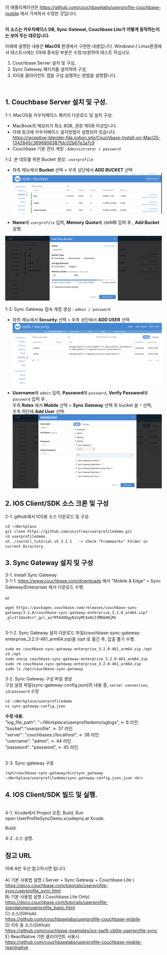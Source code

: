 
이 애플리케이션은 https://github.com/couchbaselabs/userprofile-couchbase-mobile 에서 가져와서 수정한 것입니다. <br>

<br>**이 소스는 카우치베이스 DB, Sync Gatewat, Couchbase Lite가 어떻게 동작하는지는 보여 주는 데모입니다.** <br>

아래에 설명된 내용은 **MacOS** 환경에서 구현한 내용입니다. Windows나 Linux환경에서 테스트시에는 OS에 종속된 부분은 수정/보완하여 테스트 하십시오. <br>
1) Couchbase Server 설치 및 구성, <br>
2) Sync Gateway 패키치를 설치하여 구성, <br>
3) IOS용 클라이언트 앱을 구성.실행하는 방법을 설명합니다. <br>
<br>

## 1. Couchbase Server 설치 및 구성.<br>
1-1. MacOS용 카우치베이스 패키지 다운로드 및 설치 구성. <br>
- MacBook의 메모리가 최소 8GB, 권장 16GB 이상입니다. <br>
- 아래 링크에 카우치베이스 설치방법이 설명되어 있습니다. <br>
   https://receptive-blender-fda.notion.site/Couchbase-Install-on-MacOS-1342845c3696806387fdc02b67e2a7c9 <br>
- Couchbase 기본 관리 계정 : `Administrator / password`  <br>

1-2. 본 데모를 위한 Bucket 생성 : `userprofile` <br>
- 좌측 메뉴에서 **Bucket** 선택 > 우측 상단에서 **ADD BUCKET** 선택 <br>
![Application](AddBucket1.png)

- **Name**에 `userprofile` 입력, **Memory Quota**에 `200`MB 입력 후 , **Add Bucket** 실행.<br>

![Application](AddBucket2.png) 

1-3. Sync Gateway 접속 계정 생성 : `admin / password`  <br>
- 좌측 메뉴에서 **Security** 선택 > 우측 상단에서 **ADD USER** 선택 <br>
![Application](AddUser1.png)

- **Username**에 `admin` 입력, **Password**에 `password`, **Verify Password**에 `password` 입력 후 ,<br>
  우측 **Roles** 에서 **Mobile** 선택 > **Sync Gateway** 선택 후 bucket 을 `*` 선택, <br>
  우측 하단에 **Add User** 선택.
![Application](AddUser2.png)

## 2. IOS Client/SDK 소스 크론 및 구성 <br>
2-1. github에서 IOS용 소스 다운로드 및 구성.

```
cd ~/Workplace
git clone https://github.com/unixfree/userprofiledemo.git
cd userprofiledemo
sh ./install_tutorial.sh 3.2.1   -> check "Frameworks" Folder in current Directory.
```

## 3. Sync Gateway 설치 및 구성 <br>
3-1. Install Sync Gateway<br>
3-1-1. https://www.couchbase.com/downloads 에서 "Mobile & Edge" > Sync Gateway(Enterprise) 에서 다운로드 수행. <br>
<br>
or<br>
```
wget https://packages.couchbase.com/releases/couchbase-sync-gateway/3.2.0/couchbase-sync-gateway-enterprise_3.2.0_arm64.zip?_gl=1*1das0cc*_gcl_au*MTA4ODgyNzUyMC4xNzI3MDQ4NjMx
```
<br>
3-1-2. Sync Gateway 설치 
다운로드 파일(couchbase-sync-gateway-enterprise_3.2.0-461_arm64.zip)을 /opt 로 옮긴 후, 압출 풀기 수행. <br>

```
sudo mv couchbase-sync-gateway-enterprise_3.2.0-461_arm64.zip /opt
cd /opt
sudo unzip couchbase-sync-gateway-enterprise_3.2.0-461_arm64.zip
sudo rm couchbase-sync-gateway-enterprise_3.2.0-461_arm64.zip
sudo ls /opt/couchbase-sync-gateway 
```

3-2. Sync Gateway 구성 파일 생성 <br>
구성 설정 파일(sync-gateway-config.json)의 내용 중, `server connection`, `id/password` 수정  <br>

```
cd ~/Workplace/userprofiledemo
vi sync-gateway-config.json
```
**수정 내용.** <br>
"log_file_path": "~/Workplace/userprofiledemo/sglogs",   <- 6 라인. <br>
      "bucket":"userprofile",               <- 37 라인. <br>
      "server": "couchbases://localhost",    <- 38 라인. <br>
      "username": "admin",                  <- 44 라인. <br>
      "password": "password",               <- 45 라인. <br>
 
<br>
3-3. Sync-gateway 구동  <br>

```
/opt/couchbase-sync-gateway/bin/sync_gateway ~/Workplace/userprofiledemo/sync-gateway-config.json.json <br>
```

## 4. IOS Client/SDK 빌드 및 실행. <br>
<br>
4-1. Xcode에서 Project 오픈, Build, Run <br>
open UserProfileSyncDemo.xcodeproj at Xcode. <br>

Build.<br>

4-2. 소스 설명. <br>

## 참고 URL <br>
 아래 A만 우선 참고하시면 됩니다. <br>
<br>
A) 기본 사용법 설명 ( Server + Sync Gateway + Couchbase Lite ) <br>
https://docs.couchbase.com/tutorials/userprofile-sync/userprofile_sync.html <br>
B) 기본 사용법 설명 ( Couchbase Lite Only) <br>
https://docs.couchbase.com/tutorials/userprofile-standalone/userprofile_basic.html <br>
C) 소스(GitHub) <br>
https://github.com/couchbaselabs/userprofile-couchbase-mobile <br>
D) IOS 용 소스(GitHub) <br>
https://github.com/couchbase-examples/ios-swift-cblite-userprofile-sync <br>
E) ReactNative 기반 클라이언트 사용시. <br>
https://github.com/couchbaselabs/userprofile-couchbase-mobile-reactnative <br>
<br>

